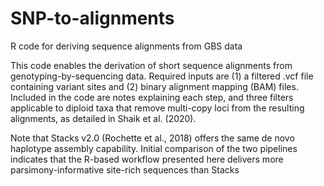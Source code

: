 # SNP-to-alignments
R code for deriving sequence alignments from GBS data

This code enables the derivation of short sequence alignments from genotyping-by-sequencing data.
Required inputs are (1) a filtered .vcf file containing variant sites and (2) binary alignment mapping (BAM) files.
Included in the code are notes explaining each step, and three filters applicable to diploid taxa that remove multi-copy loci from the resulting alignments, as detailed in Shaik et al. (2020).

Note that Stacks v2.0 (Rochette et al., 2018) offers the same de novo haplotype assembly capability. Initial comparison of the two pipelines indicates that the R-based workflow presented here delivers more parsimony-informative site-rich sequences than Stacks

